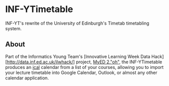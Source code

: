 INF-YTimetable
==============

INF-YT's rewrite of the University of Edinburgh's Timetab timetabling system.


About
-----

Part of the Informatics Young Team's
[Innovative Learning Week Data Hack][http://data.inf.ed.ac.uk/ilwhack/]
project, [MyED 2."oh"](https://github.com/inf1yt/don), the INF-YTimetable
produces an [ical](http://en.wikipedia.org/wiki/Icalendar) calendar from
a list of your courses, allowing you to import your lecture timetable into
Google Calendar, Outlook, or almost any other calendar application.

